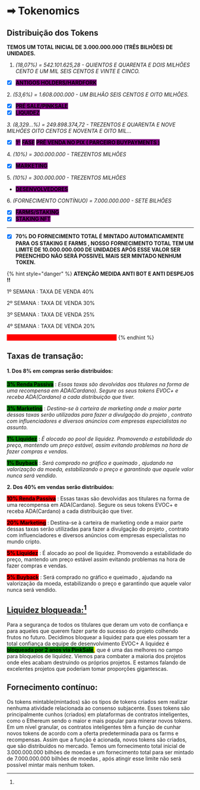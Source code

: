 # ➡ Tokenomics

## Distribuição dos Tokens

**TEMOS UM TOTAL INICIAL DE  3.000.000.000 (TRÊS BILHÕES) DE UNIDADES.**&#x20;

1. _(18,07%) = 542.101.625,28 - QUIENTOS E QUARENTA E DOIS MILHÕES CENTO E UM MIL SEIS CENTOS E VINTE E CINCO._

* [x] <mark style="background-color:purple;">**ANTIGOS HOLDERS/HARDFORK**</mark>

2\. _(53,6%) = 1.608.000.000 - UM BILHÃO SEIS CENTOS E OITO MILHÕES._

* [x] <mark style="background-color:purple;">**PRÉ SALE/PINKSALE**</mark>
* [x] <mark style="background-color:purple;">**LIQUIDEZ**</mark>

_3. (8,329...%) = 249.898.374,72 - TREZENTOS E QUARENTA E NOVE MILHÕES OITO CENTOS E NOVENTA E OITO MIL..._

* [x] <mark style="background-color:purple;">**1**</mark><mark style="background-color:purple;">º</mark> <mark style="background-color:purple;"></mark><mark style="background-color:purple;">**FASE**</mark> <mark style="background-color:purple;"></mark><mark style="background-color:purple;"></mark> <mark style="background-color:purple;"></mark><mark style="background-color:purple;">**PRÉ VENDA NO PIX ( PARCEIRO BUYPAYMENTS )**</mark>

4\. _(10%)  = 300.000.000 - TREZENTOS MILHÕES_

* [x] <mark style="background-color:purple;">**MARKETING**</mark>

5\. _(10%)  = 300.000.000 - TREZENTOS MILHÕES_

* <mark style="background-color:purple;">**DESENVOLVEDORES**</mark>&#x20;

6\. _(FORNECIMENTO CONTÍNUO)  = 7.000.000.000 - SETE BILHÕES_

* [x] <mark style="background-color:purple;">**FARMS/STAKING**</mark>
* [x] <mark style="background-color:purple;">**STAKING NFT**</mark>

****

* [x] **70% DO FORNECIMENTO TOTAL É MINTADO AUTOMATICAMENTE PARA OS STAKING E FARMS , NOSSO FORNECIMENTO TOTAL TEM UM LIMITE DE 10.000.000.000 DE UNIDADES APÓS ESSE VALOR SER PREENCHIDO NÃO SERÁ POSSIVEL MAIS SER MINTADO NENHUM TOKEN.**

{% hint style="danger" %}
**ATENÇÃO MEDIDA ANTI BOT E ANTI DESPEJOS !!**

1º SEMANA : TAXA DE VENDA 40%

2º SEMANA : TAXA DE VENDA 30%

3º SEMANA : TAXA DE VENDA 25%

4º SEMANA : TAXA DE VENDA 20%

<mark style="color:red;background-color:red;">**5º SEMANA : TAXA DE VENDA  FINAL 15% !!**</mark>
{% endhint %}

## Taxas de transação: <mark style="color:purple;"></mark>&#x20;

#### 1. Dos 8% em compras serão distribuídos: <mark style="color:purple;"></mark>&#x20;

<mark style="background-color:green;">**3% Renda Passiva**</mark> : _Essas taxas são devolvidas aos titulares na forma de uma recompensa em ADA(Cardano). Segure os seus tokens EVOC+ e receba ADA(Cardano) a cada distribuição que tiver._

<mark style="background-color:green;">**3% Marketing**</mark> : _Destina-se à carteira de marketing onde a maior parte dessas taxas serão utilizadas para fazer a divulgação do projeto , contrato com influenciadores e diversos anúncios com empresas especialistas no assunto._

&#x20;<mark style="background-color:green;">**1% Liquidez**</mark> : _É alocado ao pool de liquidez. Promovendo a estabilidade do preço, mantendo um preço estável, assim evitando problemas na hora de fazer compras e vendas._

&#x20;<mark style="background-color:green;">**1% Buyback**</mark> : _Será comprado no gráfico e queimado , ajudando na valorização da moeda, estabilizando o preço e garantindo que aquele valor nunca será vendido._

**2. Dos 40% em vendas serão distribuídos:**&#x20;

<mark style="background-color:red;">**10% Renda Passiva**</mark> : Essas taxas são devolvidas aos titulares na forma de uma recompensa em ADA(Cardano). Segure os seus tokens EVOC+ e receba ADA(Cardano) a cada distribuição que tiver.

<mark style="background-color:red;">**20% Marketing**</mark> : Destina-se à carteira de marketing onde a maior parte dessas taxas serão utilizadas para fazer a divulgação do projeto , contrato com influenciadores e diversos anúncios com empresas especialistas no mundo cripto.

<mark style="background-color:red;">**5% Liquidez**</mark> : É alocado ao pool de liquidez. Promovendo a estabilidade do preço, mantendo um preço estável assim evitando problemas na hora de fazer compras e vendas.

<mark style="background-color:red;">**5% Buyback**</mark> : Será comprado no gráfico e queimado , ajudando na valorização da moeda, estabilizando o preço e garantindo que aquele valor nunca será vendido.

## [Liquidez bloqueada:](#user-content-fn-1)[^1]&#x20;

Para a segurança de todos os titulares que deram um voto de confiança e para aqueles que querem fazer parte do sucesso do projeto colhendo frutos no futuro. Decidimos bloquear a liquidez para que eles possam ter a total confiança da equipe de desenvolvimento EVOC+ A liquidez é <mark style="background-color:green;">**bloqueada por 2 anos via PinkSale**</mark><mark style="color:purple;">**,**</mark> que é uma das melhores no campo para bloqueios de liquidez. Viemos para combater a maioria dos projetos onde eles acabam destruindo os próprios projetos. E estamos falando de excelentes projetos que poderiam tomar proporções gigantescas.

## **Fornecimento contínuo:**

Os tokens mintable(mintados) são os tipos de tokens criados sem realizar nenhuma atividade relacionada ao consenso subjacente. Esses tokens são principalmente cunhos (criados) em plataformas de contratos inteligentes, como o Ethereum sendo o maior e mais popular para minerar novos tokens. Em um nível granular, os contratos inteligentes têm a função de cunhar novos tokens de acordo com a oferta predeterminada para os farms e recompensas. Assim que a função é acionada, novos tokens são criados, que são distribuídos no mercado. Temos um fornecimento total inicial de  3.000.000.000 bilhões de moedas e um fornecimento total para ser mintado de 7.000.000.000 bilhões de moedas , após atingir esse limite não será possível mintar mais nenhum token.

[^1]: 
